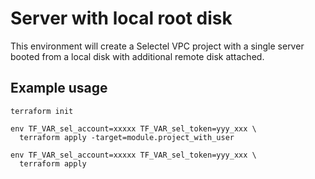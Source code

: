 # Server with local root disk

This environment will create a Selectel VPC project with a single server booted
from a local disk with additional remote disk attached.

## Example usage

```
terraform init

env TF_VAR_sel_account=xxxxx TF_VAR_sel_token=yyy_xxx \
  terraform apply -target=module.project_with_user

env TF_VAR_sel_account=xxxxx TF_VAR_sel_token=yyy_xxx \
  terraform apply
```
